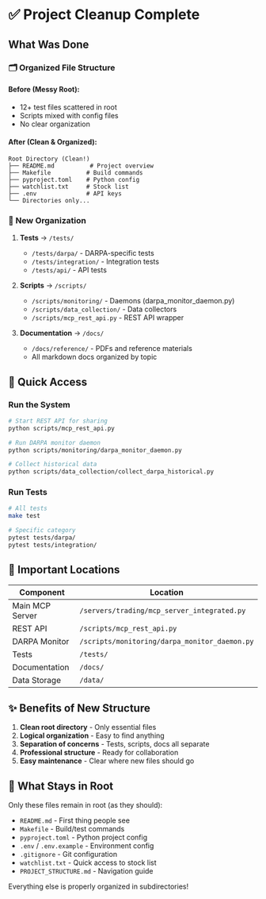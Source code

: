 # ✅ Project Cleanup Complete

## What Was Done

### 🗂️ Organized File Structure

#### Before (Messy Root):
- 12+ test files scattered in root
- Scripts mixed with config files
- No clear organization

#### After (Clean & Organized):
```
Root Directory (Clean!)
├── README.md          # Project overview
├── Makefile          # Build commands
├── pyproject.toml    # Python config
├── watchlist.txt     # Stock list
├── .env              # API keys
└── Directories only...
```

### 📁 New Organization

1. **Tests** → `/tests/`
   - `/tests/darpa/` - DARPA-specific tests
   - `/tests/integration/` - Integration tests
   - `/tests/api/` - API tests

2. **Scripts** → `/scripts/`
   - `/scripts/monitoring/` - Daemons (darpa_monitor_daemon.py)
   - `/scripts/data_collection/` - Data collectors
   - `/scripts/mcp_rest_api.py` - REST API wrapper

3. **Documentation** → `/docs/`
   - `/docs/reference/` - PDFs and reference materials
   - All markdown docs organized by topic

## 🚀 Quick Access

### Run the System
```bash
# Start REST API for sharing
python scripts/mcp_rest_api.py

# Run DARPA monitor daemon
python scripts/monitoring/darpa_monitor_daemon.py

# Collect historical data
python scripts/data_collection/collect_darpa_historical.py
```

### Run Tests
```bash
# All tests
make test

# Specific category
pytest tests/darpa/
pytest tests/integration/
```

## 📍 Important Locations

| Component | Location |
|-----------|----------|
| Main MCP Server | `/servers/trading/mcp_server_integrated.py` |
| REST API | `/scripts/mcp_rest_api.py` |
| DARPA Monitor | `/scripts/monitoring/darpa_monitor_daemon.py` |
| Tests | `/tests/` |
| Documentation | `/docs/` |
| Data Storage | `/data/` |

## ✨ Benefits of New Structure

1. **Clean root directory** - Only essential files
2. **Logical organization** - Easy to find anything
3. **Separation of concerns** - Tests, scripts, docs all separate
4. **Professional structure** - Ready for collaboration
5. **Easy maintenance** - Clear where new files should go

## 📝 What Stays in Root

Only these files remain in root (as they should):
- `README.md` - First thing people see
- `Makefile` - Build/test commands
- `pyproject.toml` - Python project config
- `.env` / `.env.example` - Environment config
- `.gitignore` - Git configuration
- `watchlist.txt` - Quick access to stock list
- `PROJECT_STRUCTURE.md` - Navigation guide

Everything else is properly organized in subdirectories!